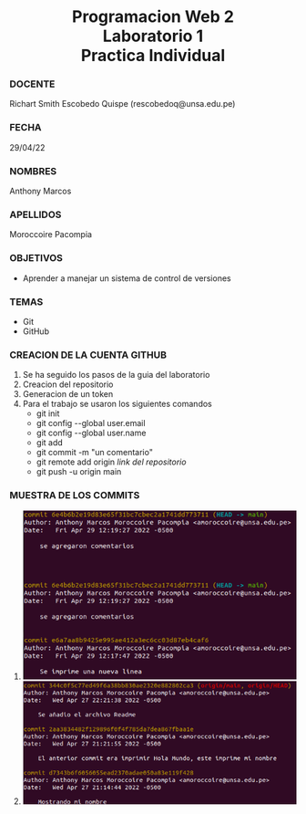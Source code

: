 <h1 align=center>Programacion Web 2<br>Laboratorio 1<br>Practica Individual</h1>
<h3 align=left>DOCENTE</h3>
<p>Richart Smith Escobedo Quispe (rescobedoq@unsa.edu.pe)</p>
<h3 align=left>FECHA</h3>
<p>29/04/22</p>
<h3 align=left>NOMBRES</h3>
<p>Anthony Marcos</p>
<h3 align=left>APELLIDOS</h3>
<p>Moroccoire Pacompia</p>
<h3 align=left>OBJETIVOS</h3>
<ul>
    <li>Aprender a manejar un sistema de control de versiones</li>
</ul>
<h3 align=left>TEMAS</h3>
<ul>
    <li>Git</li>
    <li>GitHub</li>
</ul>
<h3>CREACION DE LA CUENTA GITHUB</h3>
<ol>
    <li>Se ha seguido los pasos de la guia del laboratorio</li>
    <li>Creacion del repositorio</li>
    <li>Generacion de un token</li>
    <li>
        Para el trabajo se usaron los siguientes comandos
        <ul>
            <li>git init</li>
            <li>git config --global user.email</li>
            <li>git config --global user.name</li>
            <li>git add</li>
            <li>git commit -m "un comentario" </li>
            <li>git remote add origin <i>link del repositorio</i></li>
            <li>git push -u origin main</li>
        </ul>
    </li>
</ol>
<h3>MUESTRA DE LOS COMMITS</h3>
<ol>
    <li><img src="images/commit2.png" alt="Commits parte 1"></li>
    <li><img src="images/Commits.png" alt="Commits parte 2"></li>
</ol>


